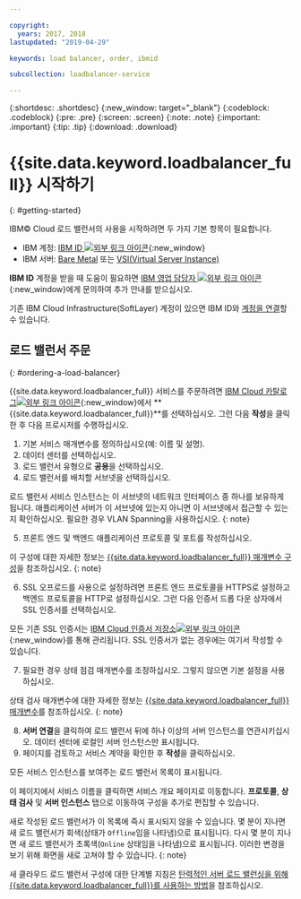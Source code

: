 ```yaml
---

copyright:
  years: 2017, 2018
lastupdated: "2019-04-29"

keywords: load balancer, order, ibmid

subcollection: loadbalancer-service

---
```


{:shortdesc: .shortdesc}
{:new_window: target="_blank"}
{:codeblock: .codeblock}
{:pre: .pre}
{:screen: .screen}
{:note: .note}
{:important: .important}
{:tip: .tip}
{:download: .download}


# {{site.data.keyword.loadbalancer_full}} 시작하기
{: #getting-started}

IBM© Cloud 로드 밸런서의 사용을 시작하려면 두 가지 기본 항목이 필요합니다.

* IBM 계정: [IBM ID ![외부 링크 아이콘](../../icons/launch-glyph.svg "외부 링크 아이콘")](https://www.ibm.com/account/us-en/signup/register.html){:new_window}
* IBM 서버: [Bare Metal](/docs/bare-metal?topic=bare-metal-about) 또는 [VSI(Virtual Server Instance)](/docs/vsi-is?topic=virtual-servers-is-gettingstartedvsigen#gettingstartedvsigen)

**IBM ID** 계정을 받을 때 도움이 필요하면 [IBM 영업 담당자 ![외부 링크 아이콘](../../icons/launch-glyph.svg "외부 링크 아이콘")](https://www.ibm.com/cloud-computing/bluemix/contact-us){:new_window}에게 문의하여 추가 안내를 받으십시오.

기존 IBM Cloud Infrastructure(SoftLayer) 계정이 있으면 IBM ID와 [계정을 연결](/docs/account?topic=account-unifyingaccounts)할 수 있습니다.

## 로드 밸런서 주문
{: #ordering-a-load-balancer}

{{site.data.keyword.loadbalancer_full}} 서비스를 주문하려면 [IBM Cloud 카탈로그![외부 링크 아이콘](../../icons/launch-glyph.svg "외부 링크 아이콘")]( https://cloud.ibm.com/catalog/infrastructure/load-balancer-group){:new_window}에서 **{{site.data.keyword.loadbalancer_full}}**를 선택하십시오. 그런 다음 **작성**을 클릭한 후 다음 프로시저를 수행하십시오. 

1. 기본 서비스 매개변수를 정의하십시오(예: 이름 및 설명). 
2. 데이터 센터를 선택하십시오. 
3. 로드 밸런서 유형으로 **공용**을 선택하십시오. 
4. 로드 밸런서를 배치할 서브넷을 선택하십시오.

  로드 밸런서 서비스 인스턴스는 이 서브넷의 네트워크 인터페이스 중 하나를 보유하게 됩니다. 애플리케이션 서버가 이 서브넷에 있는지 아니면 이 서브넷에서 접근할 수 있는지 확인하십시오. 필요한 경우 VLAN Spanning을 사용하십시오.
  {: note}

5. 프론트 엔드 및 백엔드 애플리케이션 프로토콜 및 포트를 작성하십시오. 

  이 구성에 대한 자세한 정보는 [{{site.data.keyword.loadbalancer_full}} 매개변수 구성](/docs/infrastructure/loadbalancer-service?topic=loadbalancer-service-configuring-ibm-cloud-load-balancer-parameters#configuring-ibm-cloud-load-balancer-parameters)을 참조하십시오.
  {: note}

6. SSL 오프로드를 사용으로 설정하려면 프론트 엔드 프로토콜을 HTTPS로 설정하고 백엔드 프로토콜을 HTTP로 설정하십시오. 그런 다음 인증서 드롭 다운 상자에서 SSL 인증서를 선택하십시오. 

  모든 기존 SSL 인증서는 [IBM Cloud 인증서 저장소![외부 링크 아이콘](../../icons/launch-glyph.svg "외부 링크 아이콘")](https://cloud.ibm.com/classic/security/sslcerts){:new_window}를 통해 관리됩니다. SSL 인증서가 없는 경우에는 여기서 작성할 수 있습니다. 

7. 필요한 경우 상태 점검 매개변수를 조정하십시오. 그렇지 않으면 기본 설정을 사용하십시오.

  상태 검사 매개변수에 대한 자세한 정보는 [{{site.data.keyword.loadbalancer_full}} 매개변수](/docs/infrastructure/loadbalancer-service?topic=loadbalancer-service-configuring-ibm-cloud-load-balancer-parameters#configure-health-checks)를 참조하십시오.
  {: note}

8. **서버 연결**을 클릭하여 로드 밸런서 뒤에 하나 이상의 서버 인스턴스를 연관시키십시오. 데이터 센터에 로컬인 서버 인스턴스만 표시됩니다.
9. 페이지를 검토하고 서비스 계약을 확인한 후 **작성**을 클릭하십시오. 

모든 서비스 인스턴스를 보여주는 로드 밸런서 목록이 표시됩니다. 

이 페이지에서 서비스 이름을 클릭하면 서비스 개요 페이지로 이동합니다. **프로토콜**, **상태 검사** 및 **서버 인스턴스** 탭으로 이동하여 구성을 추가로 편집할 수 있습니다.

새로 작성된 로드 밸런서가 이 목록에 즉시 표시되지 않을 수 있습니다. 몇 분이 지나면 새 로드 밸런서가 회색(상태가 `Offline`임을 나타냄)으로 표시됩니다. 다시 몇 분이 지나면 새 로드 밸런서가 초록색(`Online` 상태임을 나타냄)으로 표시됩니다. 이러한 변경을 보기 위해 화면을 새로 고쳐야 할 수 있습니다.
{: note}

새 클라우드 로드 밸런서 구성에 대한 단계별 지침은 [탄력적인 서버 로드 밸런싱을 위해 {{site.data.keyword.loadbalancer_full}}를 사용하는 방법](/docs/infrastructure/loadbalancer-service?topic=loadbalancer-service-creating-and-using-an-ibm-cloud-load-balancer-for-elastic-server-load-balancing)을 참조하십시오. 
